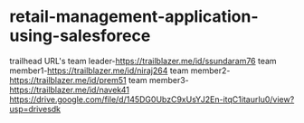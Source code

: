 # retail-management-application-using-salesforece
trailhead URL's
team leader-https://trailblazer.me/id/ssundaram76
team member1-https://trailblazer.me/id/niraj264
team member2-https://trailblazer.me/id/prem51
team member3-https://trailblazer.me/id/navek41
https://drive.google.com/file/d/145DG0UbzC9xUsYJ2En-itqC1itaurIu0/view?usp=drivesdk
